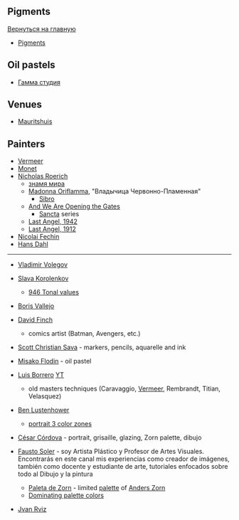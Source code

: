 ## Pigments

[Вернуться на главную](/)

* [Pigments](/art/pigments)

## Oil pastels

* [Гамма студия](/art/pastels/gamma.md)

## Venues

* [Mauritshuis](/art/mauritshuis)

## Painters

* [Vermeer](/art/vermeer)
* [Monet](/art/monet)
* [Nicholas Roerich](https://en.wikipedia.org/wiki/Nicholas_Roerich)
    - [знамя мира](https://en.wikipedia.org/wiki/Banner_of_Peace)
    - [Madonna Oriflamma](https://en.wikipedia.org/wiki/Banner_of_Peace#/media/File:Madonna_Oriflamma.jpg), "Владычица Червонно-Пламенная"
        - [Sibro](https://sibro.ru/photo/roerich-shewwholeads/n-k-rerikh-madonna-oriflamma/)
    - [And We Are Opening the Gates](https://en.wikipedia.org/wiki/File:N._Roerich_-_And_We_are_Opening_the_Gates._From_the_%C2%ABSancta%C2%BB_Series_-_Google_Art_Project.jpg)
        - [Sancta](https://www.roerich.ee/galnew/gallery.php?gallery=NR&lang=eng&cat=series&value=Sancta) series
    - [Last Angel, 1942](https://sibro.ru/photo/roerich-prorochestva/n-k-rerikh-angel-posledniy-1942/)
    - [Last Angel, 1912](https://sibro.ru/photo/roerich-prorochestva/n-k-rerikh-angel-posledniy-1912/)
* [Nicolai Fechin](https://en.wikipedia.org/wiki/Nicolai_Fechin)
* [Hans Dahl](https://dzen.ru/a/XKIYgsJmIQCzEvf8)

***

* [Vladimir Volegov](https://www.youtube.com/@artvolegov)
* [Slava Korolenkov](https://www.youtube.com/c/SlavaKorolenkov)
    - [946 Tonal values](https://www.youtube.com/watch?v=EjZzO91Kq3w&list=PL9i8gCjOjwezGabhyTZFbPeQL88HnFLza&index=2)
* [Boris Vallejo](https://www.borisjulie.com/)

* [David Finch](https://ru.wikipedia.org/wiki/%D0%A4%D0%B8%D0%BD%D1%87,_%D0%94%D1%8D%D0%B2%D0%B8%D0%B4)
    - comics artist (Batman, Avengers, etc.)

* [Scott Christian Sava](https://www.ssavaart.com/) - markers, pencils, aquarelle and ink
* [Misako Flodin](https://www.eydear.com/) - oil pastel
* [Luis Borrero](http://luisborreroart.com/) [YT](https://www.youtube.com/@LuisBorreroVisualArtist)
    - old masters techniques (Caravaggio, [Vermeer](https://www.atelierschoolonline.com/virtual-classroom), Rembrandt, Titian, Velasquez)

* [Ben Lustenhower](https://www.youtube.com/watch?v=rBzGzmqNl1c&list=PLTFuurONjrRrfJ8HTlxTIXtF2H8VRiYUn)
    - [portrait 3 color zones](https://www.youtube.com/watch?v=Sxce77G4C_A&list=PL9i8gCjOjwezGabhyTZFbPeQL88HnFLza)
* [César Córdova](https://www.youtube.com/@CesarCordova) - portrait, grisaille, glazing, Zorn palette, dibujo
* [Fausto Soler](https://www.youtube.com/@faustosoler/videos) - soy Artista Plástico y Profesor de Artes Visuales. Encontrarás en este canal mis experiencias como creador de imágenes, también como docente y estudiante de arte, tutoriales enfocados sobre todo al Dibujo y la pintura
    - [Paleta de Zorn](https://www.youtube.com/watch?v=yTepMTpW3CY) - limited [palette](https://www.ttamayo.com/2019/11/la-paleta-limitada-de-zorn/) of [Anders Zorn](https://ru.wikipedia.org/wiki/%D0%A6%D0%BE%D1%80%D0%BD,_%D0%90%D0%BD%D0%B4%D0%B5%D1%80%D1%81)
    - [Dominating palette colors](https://www.youtube.com/watch?v=iDEsoaC51gU&list=PLlDPksSWJLP3xqWgtSb1VZdgdiETil9_z)

* [Jvan Rviz](https://www.instagram.com/jvan_rviz/)
